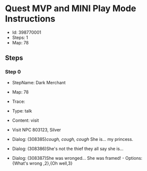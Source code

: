 # Quest MVP and MINI Play Mode Instructions

- Id: 398770001
- Steps: 1
- Map: 78

## Steps

### Step 0
- StepName:  Dark Merchant
- Map:  78
- Trace:  
- Type:  talk
- Content:  visit
- Visit NPC 803123, Silver

- Dialog: (308385)*cough, cough, cough* She is... my princess.
- Dialog: (308386)She's not the thief they all say she is...
- Dialog: (308387)She was wronged... She was framed! - Options: {What's wrong ,2},{Oh well,3}


